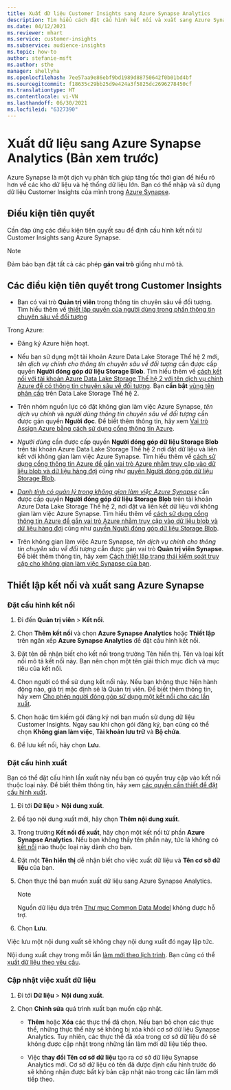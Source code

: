 ```yaml
---
title: Xuất dữ liệu Customer Insights sang Azure Synapse Analytics
description: Tìm hiểu cách đặt cấu hình kết nối và xuất sang Azure Synapse Analytics.
ms.date: 04/12/2021
ms.reviewer: mhart
ms.service: customer-insights
ms.subservice: audience-insights
ms.topic: how-to
author: stefanie-msft
ms.author: sthe
manager: shellyha
ms.openlocfilehash: 7ee57aa9e86ebf9bd1989d88750642f0b01bd4bf
ms.sourcegitcommit: f18635c29bb25d9e424a3f5825dc2696278450cf
ms.translationtype: HT
ms.contentlocale: vi-VN
ms.lasthandoff: 06/30/2021
ms.locfileid: "6327390"
---
```

# <a name="export-data-to-azure-synapse-analytics-preview"></a>Xuất dữ liệu sang Azure Synapse Analytics (Bản xem trước)

Azure Synapse là một dịch vụ phân tích giúp tăng tốc thời gian để hiểu rõ hơn về các kho dữ liệu và hệ thống dữ liệu lớn. Bạn có thể nhập và sử dụng dữ liệu Customer Insights của mình trong [Azure Synapse](/azure/synapse-analytics/overview-what-is).

## <a name="prerequisites"></a>Điều kiện tiên quyết

Cần đáp ứng các điều kiện tiên quyết sau để định cấu hình kết nối từ Customer Insights sang Azure Synapse.

> [!NOTE]
> Đảm bảo bạn đặt tất cả các phép **gán vai trò** giống như mô tả.  

## <a name="prerequisites-in-customer-insights"></a>Các điều kiện tiên quyết trong Customer Insights

* Bạn có vai trò **Quản trị viên** trong thông tin chuyên sâu về đối tượng. Tìm hiểu thêm về [thiết lập quyền của người dùng trong phần thông tin chuyên sâu về đối tượng](permissions.md#assign-roles-and-permissions)

Trong Azure: 

- Đăng ký Azure hiện hoạt.

- Nếu bạn sử dụng một tài khoản Azure Data Lake Storage Thế hệ 2 mới, *tên dịch vụ chính cho thông tin chuyên sâu về đối tượng* cần được cấp quyền **Người đóng góp dữ liệu Storage Blob**. Tìm hiểu thêm về [cách kết nối với tài khoản Azure Data Lake Storage Thế hệ 2 với tên dịch vụ chính Azure để có thông tin chuyên sâu về đối tượng](connect-service-principal.md). Bạn **cần bật** [vùng tên phân cấp](/azure/storage/blobs/data-lake-storage-namespace) trên Data Lake Storage Thế hệ 2.

- Trên nhóm nguồn lực có đặt không gian làm việc Azure Synapse, *tên dịch vụ chính* và *người dùng thông tin chuyên sâu về đối tượng* cần được gán quyền **Người đọc**. Để biết thêm thông tin, hãy xem [Vai trò Assign Azure bằng cách sử dụng cổng thông tin Azure](/azure/role-based-access-control/role-assignments-portal).

- *Người dùng* cần được cấp quyền **Người đóng góp dữ liệu Storage Blob** trên tài khoản Azure Data Lake Storage Thế hệ 2 nơi đặt dữ liệu và liên kết với không gian làm việc Azure Synapse. Tìm hiểu thêm về [cách sử dụng cổng thông tin Azure để gắn vai trò Azure nhằm truy cập vào dữ liệu blob và dữ liệu hàng đợi](/azure/storage/common/storage-auth-aad-rbac-portal) cũng như [quyền Người đóng góp dữ liệu Storage Blob](/azure/role-based-access-control/built-in-roles#storage-blob-data-contributor).

- *[Danh tính có quản lý trong không gian làm việc Azure Synapse](/azure/synapse-analytics/security/synapse-workspace-managed-identity)* cần được cấp quyền **Người đóng góp dữ liệu Storage Blob** trên tài khoản Azure Data Lake Storage Thế hệ 2, nơi đặt và liên kết dữ liệu với không gian làm việc Azure Synapse. Tìm hiểu thêm về [cách sử dụng cổng thông tin Azure để gắn vai trò Azure nhằm truy cập vào dữ liệu blob và dữ liệu hàng đợi](/azure/storage/common/storage-auth-aad-rbac-portal) cũng như [quyền Người đóng góp dữ liệu Storage Blob](/azure/role-based-access-control/built-in-roles#storage-blob-data-contributor).

- Trên không gian làm việc Azure Synapse, *tên dịch vụ chính cho thông tin chuyên sâu về đối tượng* cần được gán vai trò **Quản trị viên Synapse**. Để biết thêm thông tin, hãy xem [Cách thiết lập trạng thái kiểm soát truy cập cho không gian làm việc Synapse của bạn](/azure/synapse-analytics/security/how-to-set-up-access-control).

## <a name="set-up-the-connection-and-export-to-azure-synapse"></a>Thiết lập kết nối và xuất sang Azure Synapse

### <a name="configure-a-connection"></a>Đặt cấu hình kết nối

1. Đi đến **Quản trị viên** > **Kết nối**.

1. Chọn **Thêm kết nối** và chọn **Azure Synapse Analytics** hoặc **Thiết lập** trên ngăn xếp **Azure Synapse Analytics** để đặt cấu hình kết nối.

1. Đặt tên dễ nhận biết cho kết nối trong trường Tên hiển thị. Tên và loại kết nối mô tả kết nối này. Bạn nên chọn một tên giải thích mục đích và mục tiêu của kết nối.

1. Chọn người có thể sử dụng kết nối này. Nếu bạn không thực hiện hành động nào, giá trị mặc định sẽ là Quản trị viên. Để biết thêm thông tin, hãy xem [Cho phép người đóng góp sử dụng một kết nối cho các lần xuất](connections.md#allow-contributors-to-use-a-connection-for-exports).

1. Chọn hoặc tìm kiếm gói đăng ký nơi bạn muốn sử dụng dữ liệu Customer Insights. Ngay sau khi chọn gói đăng ký, bạn cũng có thể chọn **Không gian làm việc**, **Tài khoản lưu trữ** và **Bộ chứa**.

1. Để lưu kết nối, hãy chọn **Lưu**.

### <a name="configure-an-export"></a>Đặt cấu hình xuất

Bạn có thể đặt cấu hình lần xuất này nếu bạn có quyền truy cập vào kết nối thuộc loại này. Để biết thêm thông tin, hãy xem [các quyền cần thiết để đặt cấu hình xuất](export-destinations.md#set-up-a-new-export).

1. Đi tới **Dữ liệu** > **Nội dung xuất**.

1. Để tạo nội dung xuất mới, hãy chọn **Thêm nội dung xuất**.

1. Trong trường **Kết nối để xuất**, hãy chọn một kết nối từ phần **Azure Synapse Analytics**. Nếu bạn không thấy tên phần này, tức là không có [kết nối](connections.md) nào thuộc loại này dành cho bạn.

1. Đặt một **Tên hiển thị** dễ nhận biết cho việc xuất dữ liệu và **Tên cơ sở dữ liệu** của bạn.

1. Chọn thực thể bạn muốn xuất dữ liệu sang Azure Synapse Analytics.
   > [!NOTE]
   > Nguồn dữ liệu dựa trên [Thư mục Common Data Model](connect-common-data-model.md) không được hỗ trợ.

2. Chọn **Lưu**.

Việc lưu một nội dung xuất sẽ không chạy nội dung xuất đó ngay lập tức.

Nội dung xuất chạy trong mỗi lần [làm mới theo lịch trình](system.md#schedule-tab). Bạn cũng có thể [xuất dữ liệu theo yêu cầu](export-destinations.md#run-exports-on-demand).

### <a name="update-an-export"></a>Cập nhật việc xuất dữ liệu

1. Đi tới **Dữ liệu** > **Nội dung xuất**.

1. Chọn **Chỉnh sửa** quá trình xuất bạn muốn cập nhật.

   - **Thêm** hoặc **Xóa** các thực thể đã chọn. Nếu bạn bỏ chọn các thực thể, những thực thể này sẽ không bị xóa khỏi cơ sở dữ liệu Synapse Analytics. Tuy nhiên, các thực thể đã xóa trong cơ sở dữ liệu đó sẽ không được cập nhật trong những lần làm mới dữ liệu tiếp theo.

   - Việc **thay đổi Tên cơ sở dữ liệu** tạo ra cơ sở dữ liệu Synapse Analytics mới. Cơ sở dữ liệu có tên đã được định cấu hình trước đó sẽ không nhận được bất kỳ bản cập nhật nào trong các lần làm mới tiếp theo.
